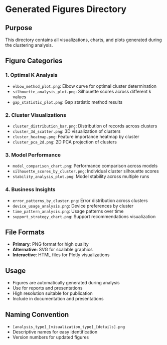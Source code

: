 # Generated Figures Directory

## Purpose
This directory contains all visualizations, charts, and plots generated during the clustering analysis.

## Figure Categories

### 1. **Optimal K Analysis**
- `elbow_method_plot.png`: Elbow curve for optimal cluster determination
- `silhouette_analysis_plot.png`: Silhouette scores across different k values
- `gap_statistic_plot.png`: Gap statistic method results

### 2. **Cluster Visualizations**
- `cluster_distribution_bar.png`: Distribution of records across clusters
- `cluster_3d_scatter.png`: 3D visualization of clusters
- `cluster_heatmap.png`: Feature importance heatmap by cluster
- `cluster_pca_2d.png`: 2D PCA projection of clusters

### 3. **Model Performance**
- `model_comparison_chart.png`: Performance comparison across models
- `silhouette_scores_by_cluster.png`: Individual cluster silhouette scores
- `stability_analysis_plot.png`: Model stability across multiple runs

### 4. **Business Insights**
- `error_patterns_by_cluster.png`: Error distribution across clusters
- `device_usage_analysis.png`: Device preferences by cluster
- `time_pattern_analysis.png`: Usage patterns over time
- `support_strategy_chart.png`: Support recommendations visualization

## File Formats
- **Primary**: PNG format for high quality
- **Alternative**: SVG for scalable graphics
- **Interactive**: HTML files for Plotly visualizations

## Usage
- Figures are automatically generated during analysis
- Use for reports and presentations
- High resolution suitable for publication
- Include in documentation and presentations

## Naming Convention
- `[analysis_type]_[visualization_type]_[details].png`
- Descriptive names for easy identification
- Version numbers for updated figures
